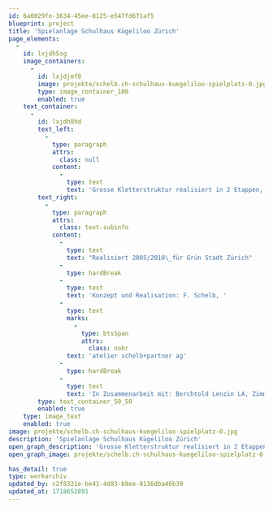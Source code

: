 ```yaml
---
id: 6a0029fe-3634-45ee-8125-e547fd671af5
blueprint: project
title: 'Spielanlage Schulhaus Kügeliloo Zürich'
page_elements:
  -
    id: lxjdh5sg
    image_containers:
      -
        id: lxjdjmf8
        image: projekte/schelb.ch-schulhaus-kuegeliloo-spielplatz-0.jpg
        type: image_container_100
        enabled: true
    text_container:
      -
        id: lxjdh8hd
        text_left:
          -
            type: paragraph
            attrs:
              class: null
            content:
              -
                type: text
                text: 'Grosse Kletterstruktur realisiert in 2 Etappen, mit Spinnnetz, Hängematte, Kletternetzen, etc.'
        text_right:
          -
            type: paragraph
            attrs:
              class: text-subinfo
            content:
              -
                type: text
                text: "Realisiert 2005/2010\_für Grün Stadt Zürich"
              -
                type: hardBreak
              -
                type: text
                text: 'Konzept und Realisation: F. Schelb, '
              -
                type: text
                marks:
                  -
                    type: btsSpan
                    attrs:
                      class: nobr
                text: 'atelier schelb+partner ag'
              -
                type: hardBreak
              -
                type: text
                text: 'In Zusammenarbeit mit: Berchtold Lenzin LA, Zimmerei Oberhänsli'
        type: text_container_50_50
        enabled: true
    type: image_text
    enabled: true
image: projekte/schelb.ch-schulhaus-kuegeliloo-spielplatz-0.jpg
description: 'Spielanlage Schulhaus Kügeliloo Zürich'
open_graph_description: 'Grosse Kletterstruktur realisiert in 2 Etappen, mit Spinnnetz, Hängematte, Kletternetzen, etc.'
open_graph_image: projekte/schelb.ch-schulhaus-kuegeliloo-spielplatz-0.jpg

has_detail: true
type: werkarchiv
updated_by: c2f8321e-be41-4d83-b9ee-8136dba46b39
updated_at: 1718652891
---
```

